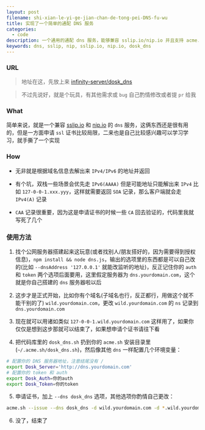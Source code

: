 ```yaml
---
layout: post
filename: shi-xian-le-yi-ge-jian-chan-de-tong-pei-DNS-fu-wu
title: 实现了一个简单的通配 DNS 服务
categories:
  - code
description: 一个通用的通配 dns 服务，能够兼容 sslip.io/nip.io 并且支持 acme.sh 申请 ssl 证书
keywords: dns, sslip, nip, sslip.io, nip.io, dosk_dns
---
```

### URL

> 地址在这，先放上来 [infinity-server/dosk_dns](https://github.com/Infinity-Server/dosk_dns)

> 不过先说好，就是个玩具，有其他需求或 `bug` 自己酌情修改或者提 `pr` 给我

### What

简单来说，就是一个兼容 [sslip.io](https://sslip.io) 和 [nip.io](https://nip.io/) 的 `dns` 服务，这俩东西还是很有用的，但是一方面申请 `ssl` 证书比较局限，二来也是自己比较感兴趣可以学习学习，就手撕了一个实现

### How

- 无非就是根据域名信息去解出来 `IPv4/IPv6` 的地址并返回

- 有个坑，双栈一些场景会优先走 `IPv6(AAAA)` 但是可能地址只能解出来 `IPv4` 比如 `127-0-0-1.xxx.yyy`，这样就需要返回 `SOA` 记录，那么客户端就会走 `IPv4(A)` 记录

- `CAA` 记录很重要，因为这是申请证书的时候一些 `CA` 回去验证的，代码里我就写死了几个

### 使用方法

1. 找个公网服务器搭建起来这玩意(或者找别人/朋友搭好的，因为需要得到授权信息)，`npm install && node dns.js`，输出的选项里的东西都是可以自己改的(比如 `--dnsAddress '127.0.0.1'` 就能改监听的地址)，反正记住你的 `auth` 和 `token` 两个选项后面要用，这里假定服务器为 `dns.yourdomain.com`，这个就是你自己搭建的 `dns` 服务器啦以后

2. 这步才是正式开始，比如你有个域名(子域名也行，反正都行，用做这个就不能干别的了) `wild.yourdomain.com`，更改 `wild.yourdomain.com` 的 `ns` 记录到 `dns.yourdomain.com`

3. 现在就可以用诸如类似 `127-0-0-1.wild.yourdomain.com` 这样用了，如果你仅仅是想到这步那就可以结束了，如果想申请个证书请往下看

4. 把代码库里的 `dosk_dns.sh` 扔到你的 `acme.sh` 安装目录里(`~/.acme.sh/dosk_dns.sh`)，然后像其他 `dns` 一样配置几个环境变量：

```bash
# 配置你的 DNS 服务器地址，注意结尾没有 /
export Dosk_Server='http://dns.yourdomain.com'
# 配置你的 token 和 auth
export Dosk_Auth=你的auth
export Dosk_Token=你的token
```

5. 申请证书，加上 `--dns dosk_dns` 选项，其他选项你酌情自己更改：

```bash
acme.sh --issue --dns dosk_dns -d wild.yourdomain.com -d *.wild.yourdomain.com
```

6. 没了，结束了